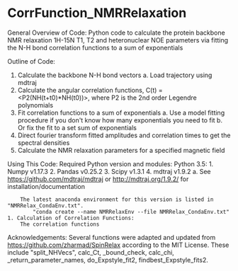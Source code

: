 # CorrFunction_NMRRelaxation
General Overview of Code:
Python code to calculate the protein backbone NMR relaxation 1H-15N T1, T2 and heteronuclear NOE parameters via fitting the N-H bond correlation functions to a sum of exponentials


Outline of Code:
1. Calculate the backbone N-H bond vectors
    a. Load trajectory using mdtraj
2. Calculate the angular correlation functions, C(t) = <P2(NH(t+t0)*NH(t0))>, where P2 is the 2nd order Legendre polynomials
3. Fit correlation functions to a sum of exponentials
    a. Use a model fitting procedure if you don't know how many exponentials you need to fit
    b. Or fix the fit to a set sum of exponentials
4. Direct fourier transform fitted amplitudes and correlation times to get the spectral densities
5. Calculate the NMR relaxation parameters for a specified magnetic field

Using This Code:
    Required Python version and modules:
    Python 3.5:
        1. Numpy v1.17.3
        2. Pandas v0.25.2
        3. Scipy v1.3.1
        4. mdtraj v1.9.2
            a. See https://github.com/mdtraj/mdtraj or http://mdtraj.org/1.9.2/ for installation/documentation
    
        The latest anaconda environment for this version is listed in "NMRRelax_CondaEnv.txt".
            "conda create --name NMRRelaxEnv --file NMRRelax_CondaEnv.txt"
    1. Calculation of Correlation Functions:
        The correlation functions

Acknowledgements:
    Several functions were adapted and updated from https://github.com/zharmad/SpinRelax according to the MIT License.  These include "split_NHVecs", calc_Ct, _bound_check, calc_chi, _return_parameter_names, do_Expstyle_fit2, findbest_Expstyle_fits2. 